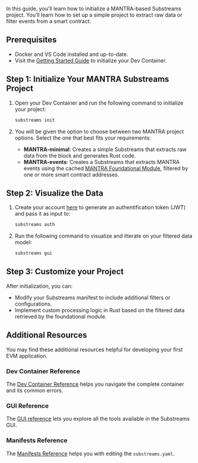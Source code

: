 In this guide, you'll learn how to initialize a MANTRA-based Substreams project. You’ll learn how to set up a simple project to extract raw data or filter events from a smart contract.

## Prerequisites

- Docker and VS Code installed and up-to-date.
- Visit the [Getting Started Guide](https://github.com/streamingfast/substreams-starter) to initialize your Dev Container.

## Step 1: Initialize Your MANTRA Substreams Project

1. Open your Dev Container and run the following command to initialize your project:
    
    ```bash
    substreams init
    ```
    
2. You will be given the option to choose between two MANTRA project options. Select the one that best fits your requirements:
    - **MANTRA-minimal**: Creates a simple Substreams that extracts raw data from the block and generates Rust code.
    - **MANTRA-events**: Creates a Substreams that extracts MANTRA events using the cached [MANTRA Foundational Module](https://substreams.dev/packages/mantra-common/v0.1.0), filtered by one or more smart contract addresses.


## Step 2: Visualize the Data

1. Create your account [here](https://thegraph.market/) to generate an authentification token (JWT) and pass it as input to: 

    ```bash
    substreams auth
    ```

2. Run the following command to visualize and itterate on your filtered data model:

    ```bash
    substreams gui
    ````

## Step 3: Customize your Project 

After initialization, you can:

- Modify your Substreams manifest to include additional filters or configurations.
- Implement custom processing logic in Rust based on the filtered data retrieved by the foundational module.

## Additional Resources

You may find these additional resources helpful for developing your first EVM application.

### Dev Container Reference

The [Dev Container Reference](../../references/devcontainer-ref.md) helps you navigate the complete container and its common errors. 

### GUI Reference

The [GUI reference](../../references/gui.md) lets you explore all the tools available in the Substreams GUI.

### Manifests Reference

The [Manifests Reference](../../references/manifests.md) helps you with editing the `substreams.yaml`.